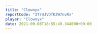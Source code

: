 ```yaml
---
title: "Clownyx"
reportCode: "3Tr4JVDfKZW7nvRx"
player: "Clownyx"
date: 2021-09-08T18:55:49.344000+00:00
---
```

